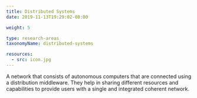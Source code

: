 ```yaml
---
title: Distributed Systems
date: 2019-11-13T19:29:02-08:00

weight: 5

type: research-areas
taxonomyName: distributed-systems

resources:
  - src: icon.jpg
---
```

A network that consists of autonomous computers that are connected using a distribution middleware. They help in sharing different resources and capabilities to provide users with a single and integrated coherent network.
